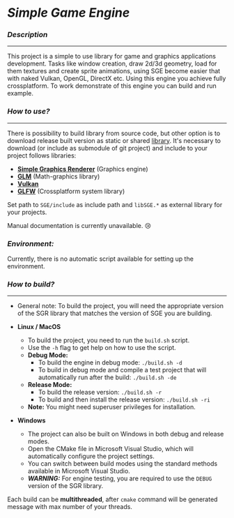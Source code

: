 # ***Simple Game Engine***

### *Description*
___
This project is a simple to use library for game and graphics applications development. Tasks like window creation, draw 2d/3d geometry, load for them textures and create sprite animations, using SGE become easier that with naked Vulkan, OpenGL, DirectX etc. Using this engine you achieve fully crossplatform. To work demonstrate of this engine you can build and run example.

### *How to use?*
___

There is possibility to build library from source code, but other
option is to download release built version as static or shared
[library](https://github.com/xxxmonsterxxx/SGE/releases). It's necessary to download (or include as submodule of git project) and include to your
project follows libraries:    
- [**Simple Graphics Renderer**](https://github.com/xxxmonsterxxx/SGR) (Graphics engine)
- [**GLM**](https://github.com/g-truc/glm) (Math-graphics library)
- [**Vulkan**](https://www.lunarg.com/vulkan-sdk)
- [**GLFW**](https://github.com/glfw/glfw) (Crossplatform system library)

Set path to `SGE/include` as include path and
`libSGE.*` as external library
for your projects.

Manual documentation is currently unavailable. :cry:

### *Environment:*
Currently, there is no automatic script available for setting up the environment.

### *How to build?*
___

- General note:
  To build the project, you will need the appropriate version of the SGR library that matches the version of SGE you are building.

- **Linux / MacOS**
  - To build the project, you need to run the `build.sh` script.
  - Use the `-h` flag to get help on how to use the script.
  - **Debug Mode:**
    - To build the engine in debug mode: `./build.sh -d`
    - To build in debug mode and compile a test project that will automatically run after the build: `./build.sh -de`
  - **Release Mode:**
    - To build the release version: `./build.sh -r`
    - To build and then install the release version: `./build.sh -ri`
  - **Note:** You might need superuser privileges for installation.

- **Windows**
  - The project can also be built on Windows in both debug and release modes.
  - Open the CMake file in Microsoft Visual Studio, which will automatically configure the project settings.
  - You can switch between build modes using the standard methods available in Microsoft Visual Studio.
  - ***WARNING:***
    For engine testing, you are required to use the `DEBUG` version of the SGR library.



Each build can be **multithreaded**, after `cmake` command will be generated message with max number of your threads.